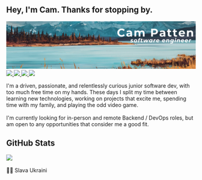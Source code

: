 ## Hey, I'm Cam. Thanks for stopping by.
<div id="header" align="center">
  <img src="./public/github_banner.png"/>
</div>

<div id="badges">
  <a href="https://www.linkedin.com/in/campatten/" target="_blank" rel="noopener noreferrer">
    <img src="https://img.shields.io/badge/LinkedIn-428390?logo=linkedin&logoColor=white&style=for-the-badge"/>
  </a>
  <a href="https://www.hackerrank.com/PamCatten/" target="_blank" rel="noopener noreferrer">
    <img src="https://img.shields.io/badge/HackerRank-99542c?style=for-the-badge&logo=hackerrank&logoColor=white"/>
  </a>
  <a href="mailto:cv.campatten@outlook.com">
    <img src="https://img.shields.io/badge/Email-3c3031?logo=thunderbird&logoColor=white&style=for-the-badge">
  </a>
  <img src="https://komarev.com/ghpvc/?username=PamCatten&color=81bbc6&style=for-the-badge"/>
</div>

I'm a driven, passionate, and relentlessly curious junior software dev, with too much free time on my hands. These days I split my time between learning new technologies, working on projects that excite me, spending time with my family, and playing the odd video game.
<br><br>
I'm currently looking for in-person and remote Backend / DevOps roles, but am open to any opportunities that consider me a good fit. 

## GitHub Stats
<img src="http://github-readme-streak-stats.herokuapp.com?user=PamCatten&theme=transparent&hide_border=true&card_width=500"/><a>

💙💛 Slava Ukraini
